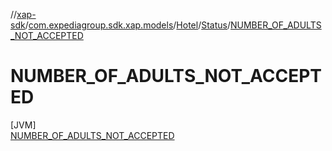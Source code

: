//[xap-sdk](../../../../../index.md)/[com.expediagroup.sdk.xap.models](../../../index.md)/[Hotel](../../index.md)/[Status](../index.md)/[NUMBER_OF_ADULTS_NOT_ACCEPTED](index.md)

# NUMBER_OF_ADULTS_NOT_ACCEPTED

[JVM]\
[NUMBER_OF_ADULTS_NOT_ACCEPTED](index.md)
